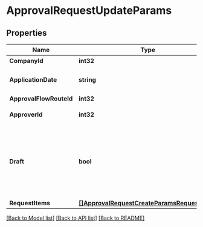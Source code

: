 # ApprovalRequestUpdateParams

## Properties

Name | Type | Description | Notes
------------ | ------------- | ------------- | -------------
**CompanyId** | **int32** | 事業所ID | 
**ApplicationDate** | **string** | 申請日 (yyyy-mm-dd) | 
**ApprovalFlowRouteId** | **int32** | 申請経路ID | 
**ApproverId** | **int32** | 承認者のユーザーID | [optional] 
**Draft** | **bool** | falseの時、in_progress:申請中で更新する。それ以外の時はdraft:下書きで更新する | 
**RequestItems** | [**[]ApprovalRequestCreateParamsRequestItems**](approvalRequestCreateParams_request_items.md) |  | 

[[Back to Model list]](../README.md#documentation-for-models) [[Back to API list]](../README.md#documentation-for-api-endpoints) [[Back to README]](../README.md)


